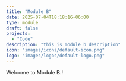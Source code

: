 ```yaml
---
title: "Module B"
date: 2025-07-04T18:18:16-06:00
type: module
draft: false
projects: 
  - "Code"
description: "this is module b description"
icon: "images/icons/default-icon.png"
logo: "images/logos/default-logo.png"
---
```


Welcome to Module B.!

